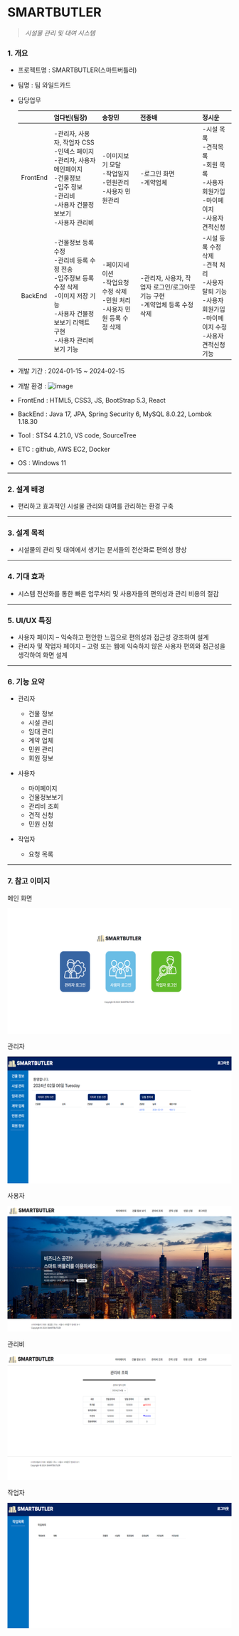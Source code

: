 
# SMARTBUTLER
>*시설물 관리 및 대여 시스템*

### 1. 개요

-  프로젝트명 : SMARTBUTLER(스마트버틀러)
-  팀명 : 팀 와일드카드
-  담당업무

      |  | 엄다빈(팀장) | 송창민 | 전종배 | 정시운 |
      | ------ | ------ | ------ | ------ | ----- |
      | FrontEnd | -관리자, 사용자, 작업자 CSS<br>-인덱스 페이지<br>-관리자, 사용자 메인페이지<br>-건물정보<br>-입주 정보<br>-관리비<br>-사용자 건물정보보기<br>-사용자 관리비 | -이미지보기 모달<br>-작업일지<br>-민원관리<br>-사용자 민원관리 | -로그인 화면<br>-계약업체 | -시설 목록<br>-견적목록<br>-회원 목록<br>-사용자 회원가입<br>-마이페이지<br>-사용자 견적신청 | 
      | BackEnd  | -건물정보 등록 수정<br>-관리비 등록 수정 전송<br>-입주정보 등록 수정 삭제<br>-이미지 저장 기능<br>-사용자 건물정보보기 리액트 구현<br>-사용자 관리비 보기 기능 | -페이지네이션<br>-작업요청 수정 삭제<br>-민원 처리<br>-사용자 민원 등록 수정 삭제 | -관리자, 사용자, 작업자 로그인/로그아웃 기능 구현<br>-계약업체 등록 수정 삭제 | -시설 등록 수정 삭제<br>-견적 처리<br>-사용자 탈퇴 기능<br>-사용자 회원가입<br>-마이페이지 수정<br>-사용자 견적신청 기능 |

- 개발 기간 : 2024-01-15 ~ 2024-02-15

- 개발 환경 : ![image](https://github.com/eomdapin/smartbutler/assets/146176667/289dfa0f-702e-4704-b787-2cc015d97dbd)
- FrontEnd : HTML5, CSS3, JS, BootStrap 5.3, React
- BackEnd : Java 17, JPA, Spring Security 6, MySQL 8.0.22, Lombok 1.18.30
- Tool : STS4 4.21.0, VS code, SourceTree
- ETC : github, AWS EC2, Docker
- OS : Windows 11
  
***

### 2. 설계 배경

- 편리하고 효과적인 시설물 관리와 대여를 관리하는 환경 구축

***

### 3. 설계 목적  
- 시설물의 관리 및 대여에서 생기는 문서들의 전산화로 편의성 향상

***

### 4. 기대 효과  
- 시스템 전산화를 통한 빠른 업무처리 및 사용자들의 편의성과 관리 비용의 절감

***

### 5. UI/UX 특징
- 사용자 페이지 – 익숙하고 편안한 느낌으로 편의성과 접근성 강조하여 설계
- 관리자 및 작업자 페이지 – 고령 또는 웹에 익숙하지 않은 사용자 편의와 접근성을 생각하여 화면 설계 

***

### 6. 기능 요약
- 관리자
  - 건물 정보
  - 시설 관리
  - 임대 관리
  - 계약 업체
  - 민원 관리
  - 회원 정보

- 사용자
  - 마이페이지
  - 건물정보보기
  - 관리비 조회
  - 견적 신청
  - 민원 신청

- 작업자
  - 요청 목록

***

### 7. 참고 이미지
  메인 화면

  ![alt text](img/4.png)

  관리자

  ![alt text](img/3.png)

  사용자

  ![alt text](img/1.png)

  관리비

  ![alt text](img/5.png)

  작업자

  ![alt text](img/2.png)
